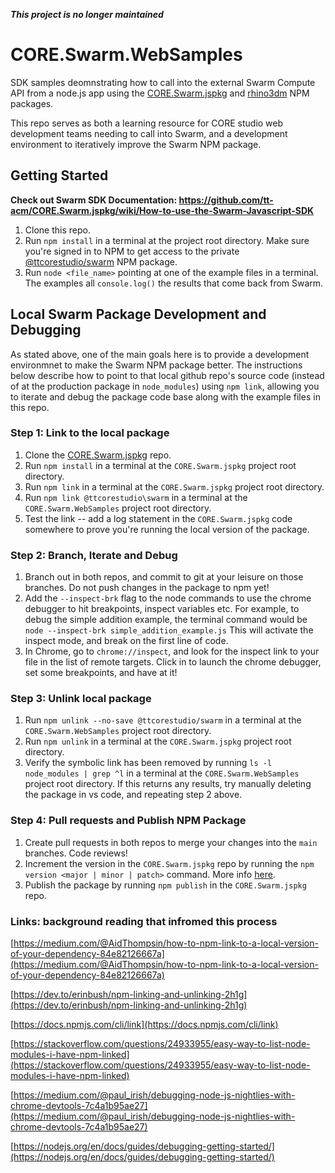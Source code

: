 ***This project is no longer maintained***

# CORE.Swarm.WebSamples
SDK samples deomnstrating how to call into the external Swarm Compute API from a node.js app using the [CORE.Swarm.jspkg](https://github.com/tt-acm/CORE.Swarm.jspkg) and [rhino3dm](https://github.com/mcneel/rhino3dm) NPM packages.

This repo serves as both a learning resource for CORE studio web development teams needing to call into Swarm, and a development environment to iteratively improve the Swarm NPM package.

## Getting Started
**Check out Swarm SDK Documentation: https://github.com/tt-acm/CORE.Swarm.jspkg/wiki/How-to-use-the-Swarm-Javascript-SDK**

1. Clone this repo.
2. Run `npm install` in a terminal at the project root directory.  Make sure you're signed in to NPM to get access to the private [@ttcorestudio/swarm](https://www.npmjs.com/package/@ttcorestudio/swarm) NPM package.
3. Run `node <file_name>` pointing at one of the example files in a terminal.  The examples all `console.log()` the results that come back from Swarm.


## Local Swarm Package Development and Debugging
As stated above, one of the main goals here is to provide a development environmnet to make the Swarm NPM package better.  The instructions below describe how to point to that local github repo's source code (instead of at the production package in `node_modules`) using `npm link`, allowing you to iterate and debug the package code base along with the example files in this repo.

### Step 1: Link to the local package
1. Clone the [CORE.Swarm.jspkg](https://github.com/tt-acm/CORE.Swarm.jspkg) repo.
2. Run `npm install` in a terminal at the `CORE.Swarm.jspkg` project root directory.
3. Run `npm link` in a terminal at the `CORE.Swarm.jspkg` project root directory.
4. Run `npm link @ttcorestudio\swarm` in a terminal at the `CORE.Swarm.WebSamples` project root directory.
5. Test the link -- add a log statement in the `CORE.Swarm.jspkg` code somewhere to prove you're running the local version of the package.

### Step 2: Branch, Iterate and Debug
1. Branch out in both repos, and commit to git at your leisure on those branches.  Do not push changes in the package to npm yet!
2. Add the `--inspect-brk` flag to the node commands to use the chrome debugger to hit breakpoints, inspect variables etc.  For example, to debug the simple addition example, the terminal command would be `node --inspect-brk simple_addition_example.js`  This will activate the inspect mode, and break on the first line of code.
3. In Chrome, go to `chrome://inspect`, and look for the inspect link to your file in the list of remote targets.  Click in to launch the chrome debugger, set some breakpoints, and have at it!

### Step 3: Unlink local package
1. Run `npm unlink --no-save @ttcorestudio/swarm` in a terminal at the `CORE.Swarm.WebSamples` project root directory.
2. Run `npm unlink` in a terminal at the `CORE.Swarm.jspkg` project root directory.
3. Verify the symbolic link has been removed by running `ls -l node_modules | grep ^l` in a terminal at the `CORE.Swarm.WebSamples` project root directory.  If this returns any results, try manually deleting the package in vs code, and repeating step 2 above.

### Step 4: Pull requests and Publish NPM Package
1. Create pull requests in both repos to merge your changes into the `main` branches.  Code reviews!
2. Increment the version in the `CORE.Swarm.jspkg` repo by running the `npm version <major | minor | patch>` command.  More info [here](https://docs.npmjs.com/cli/version).
3. Publish the package by running `npm publish` in the `CORE.Swarm.jspkg` repo.

### Links: background reading that infromed this process 
[https://medium.com/@AidThompsin/how-to-npm-link-to-a-local-version-of-your-dependency-84e82126667a](https://medium.com/@AidThompsin/how-to-npm-link-to-a-local-version-of-your-dependency-84e82126667a)

[https://dev.to/erinbush/npm-linking-and-unlinking-2h1g](https://dev.to/erinbush/npm-linking-and-unlinking-2h1g)

[https://docs.npmjs.com/cli/link](https://docs.npmjs.com/cli/link)

[https://stackoverflow.com/questions/24933955/easy-way-to-list-node-modules-i-have-npm-linked](https://stackoverflow.com/questions/24933955/easy-way-to-list-node-modules-i-have-npm-linked)

[https://medium.com/@paul_irish/debugging-node-js-nightlies-with-chrome-devtools-7c4a1b95ae27](https://medium.com/@paul_irish/debugging-node-js-nightlies-with-chrome-devtools-7c4a1b95ae27)

[https://nodejs.org/en/docs/guides/debugging-getting-started/](https://nodejs.org/en/docs/guides/debugging-getting-started/)
